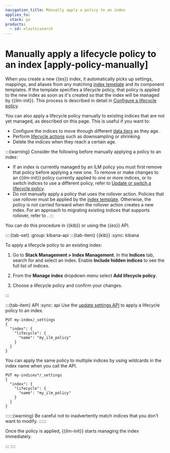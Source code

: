 ```yaml
---
navigation_title: Manually apply a policy to an index
applies_to:
  stack: ga
products:
  - id: elasticsearch
---
```


# Manually apply a lifecycle policy to an index [apply-policy-manually]

When you create a new {{es}} index, it automatically picks up settings, mappings, and aliases from any matching [index template](/manage-data/data-store/templates.md#index-templates) and its component templates. If the template specifies a lifecycle policy, that policy is applied to the new index as soon as it's created so that the index will be managed by {{ilm-init}}. This process is described in detail in [Configure a lifecycle policy](/manage-data/lifecycle/index-lifecycle-management/configure-lifecycle-policy.md).

You can also apply a lifecycle policy manually to existing indices that are not yet managed, as described on this page. This is useful if you want to:
 * Configure the indices to move through different [data tiers](/manage-data/lifecycle/data-tiers.md) as they age.
 * Perform [lifecycle actions](elasticsearch://reference/elasticsearch/index-lifecycle-actions/index.md) such as downsampling or shrinking.
 * Delete the indices when they reach a certain age.

:::{warning}
Consider the following before manually applying a policy to an index:

* If an index is currently managed by an ILM policy you must first remove that policy before applying a new one. To remove or make changes to an {{ilm-init}} policy currently applied to one or more indices, or to switch indices to use a different policy, refer to [Update or switch a lifecycle policy](/manage-data/lifecycle/index-lifecycle-management/policy-updates.md).
* Do not manually apply a policy that uses the rollover action. Policies that use rollover must be applied by the [index template](/manage-data/lifecycle/index-lifecycle-management/configure-lifecycle-policy.md#apply-policy-template). Otherwise, the policy is not carried forward when the rollover action creates a new index. For an approach to migrating existing indices that supports rollover, refer to [](/manage-data/lifecycle/index-lifecycle-management/migrate-ilm.md).
:::

You can do this procedure in {{kib}} or using the {{es}} API.

::::{tab-set}
:group: kibana-api
:::{tab-item} {{kib}}
:sync: kibana

To apply a lifecycle policy to an existing index:

1. Go to **Stack Management > Index Management**. In the **Indices** tab, search for and select an index. Enable **Include hidden indices** to see the full list of indices.

1. From the **Manage index** dropdown menu select **Add lifecycle policy**.

1. Choose a lifecycle policy and confirm your changes.

:::

:::{tab-item} API
:sync: api
Use the [update settings API](https://www.elastic.co/docs/api/doc/elasticsearch/operation/operation-indices-put-settings) to apply a lifecycle policy to an index.

```console
PUT my-index/_settings
{
  "index": {
    "lifecycle": {
      "name": "my_ilm_policy"
    }
  }
}
```

You can apply the same policy to multiple indices by using wildcards in the index name when you call the API.

```console
PUT my-indices*/_settings
{
  "index": {
    "lifecycle": {
      "name": "my_ilm_policy"
    }
  }
}
```

::::::{warning}
Be careful not to inadvertently match indices that you don’t want to modify.
::::::

Once the policy is applied, {{ilm-init}} starts managing the index immediately.

:::
::::
